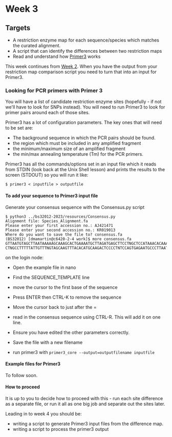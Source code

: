 # Week 3

## Targets
* A restriction enzyme map for each sequence/species which matches the curated alignment.
* A script that can identify the differences between two restriction maps
* Read and understand how [Primer3](http://primer3.sourceforge.net) works

This week continues from [Week 2](week2.md). When you have the output from your restriction map comparison script you need to turn that into an input for Primer3.

### Looking for PCR primers with Primer 3

You will have a list of candidate restriction enzyme sites (hopefully - if not we'll have to look for SNPs instead). You will need to run Primer3 to look for primer pairs around each of those sites.

Primer3 has a lot of configuration parameters. The key ones that will need to be set are:

* The background sequence in which the PCR pairs should be found.
* the region which must be included in any amplified fragment
* the minimum/maximum size of an amplified fragment
* the min/max annealing temperature (Tm) for the PCR primers.

Primer3 has all the commands/options set in an input file which it reads from STDIN (look back at the Unix Shell lesson) and prints the results to the screen (STDOUT) so you will run it like:

```
$ primer3 < inputfile > outputfile
```

#### To add your sequence to Primer3 input file

Generate your consensus sequence with the Consensus.py script

    $ python3 ../bs32012-2023/resources/Consensus.py
    Alignment file: Species_Alignment.fa
    Please enter your first accession no.: AJ421471
    Please enter your second accession no.: KR019013
    Where do you want to save the file to? consensus.fa
    (BS32012) [dmamartin@c6420-2-4 work]$ more consensus.fa
    GTTAATGTAGCTTAATAAAAAGCAAAGCACTGAAAATGCTTAGATGAGCTTCCTNGCTCCATAAACACAAAGGTTTGGTC
    CTNGCCTTTTTATTGTTTNGTAGCAAGTTTACACATGCAAGACTCCCCTNTCCAGTGAGAATGCCCTTAATATCNNNNNN

on the login node:

* Open the example file in nano
* Find the SEQUENCE_TEMPLATE line
* move the cursor to the first base of the sequence
* Press ENTER then CTRL-K to remove the sequence
* Move the cursor back to just after the =
* read in the consensus sequence using CTRL-R. This will add it on one line.
* Ensure you have edited the other parameters correctly.
* Save the file with a new filename

* run primer3 with `primer3_core --output=outputfilename inputfile`
 
#### Example files for Primer3

To follow soon.

#### How to proceed

It is up to you to decide how to proceed with this - run each site difference as a separate file, or run it all as one big job and separate out the sites later.

Leading in to week 4 you should be:

* writing a script to generate Primer3 input files from the difference map.
* writing a script to process the primer3 output 

 
